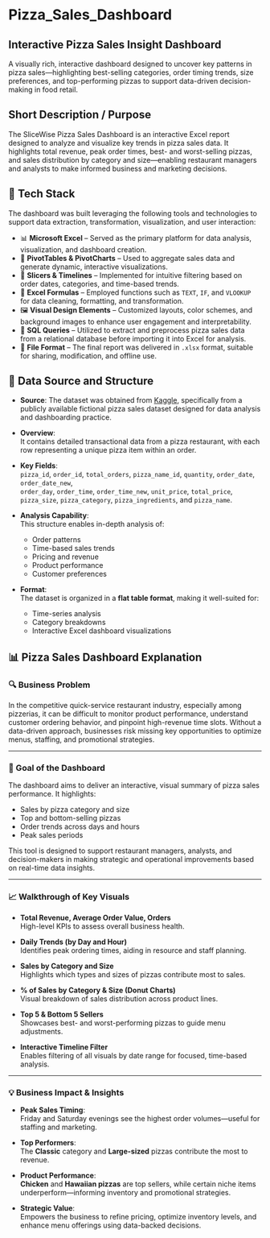 # Pizza_Sales_Dashboard
## Interactive Pizza Sales Insight Dashboard
A visually rich, interactive dashboard designed to uncover key patterns in pizza sales—highlighting best-selling categories, order timing trends, size preferences, and top-performing pizzas to support data-driven decision-making in food retail.
## Short Description / Purpose
The SliceWise Pizza Sales Dashboard is an interactive Excel report designed to analyze and visualize key trends in pizza sales data. It highlights total revenue, peak order times, best- and worst-selling pizzas, and sales distribution by category and size—enabling restaurant managers and analysts to make informed business and marketing decisions.
## 🚀 Tech Stack

The dashboard was built leveraging the following tools and technologies to support data extraction, transformation, visualization, and user interaction:

- 📊 **Microsoft Excel** – Served as the primary platform for data analysis, visualization, and dashboard creation.  
- 📌 **PivotTables & PivotCharts** – Used to aggregate sales data and generate dynamic, interactive visualizations.  
- 🔄 **Slicers & Timelines** – Implemented for intuitive filtering based on order dates, categories, and time-based trends.  
- 🧹 **Excel Formulas** – Employed functions such as `TEXT`, `IF`, and `VLOOKUP` for data cleaning, formatting, and transformation.  
- 🖼️ **Visual Design Elements** – Customized layouts, color schemes, and background images to enhance user engagement and interpretability.  
- 🧾 **SQL Queries** – Utilized to extract and preprocess pizza sales data from a relational database before importing it into Excel for analysis.  
- 📁 **File Format** – The final report was delivered in `.xlsx` format, suitable for sharing, modification, and offline use.  

## 📂 Data Source and Structure

- **Source**: The dataset was obtained from [Kaggle](https://www.kaggle.com/), specifically from a publicly available fictional pizza sales dataset designed for data analysis and dashboarding practice.

- **Overview**:  
  It contains detailed transactional data from a pizza restaurant, with each row representing a unique pizza item within an order.

- **Key Fields**:  
  `pizza_id`, `order_id`, `total_orders`, `pizza_name_id`, `quantity`, `order_date`, `order_date_new`,  
  `order_day`, `order_time`, `order_time_new`, `unit_price`, `total_price`,  
  `pizza_size`, `pizza_category`, `pizza_ingredients`, and `pizza_name`.

- **Analysis Capability**:  
  This structure enables in-depth analysis of:
  - Order patterns  
  - Time-based sales trends  
  - Pricing and revenue  
  - Product performance  
  - Customer preferences

- **Format**:  
  The dataset is organized in a **flat table format**, making it well-suited for:
  - Time-series analysis  
  - Category breakdowns  
  - Interactive Excel dashboard visualizations

## 📊 Pizza Sales Dashboard Explanation

### 🔍 Business Problem
In the competitive quick-service restaurant industry, especially among pizzerias, it can be difficult to monitor product performance, understand customer ordering behavior, and pinpoint high-revenue time slots. Without a data-driven approach, businesses risk missing key opportunities to optimize menus, staffing, and promotional strategies.

---

### 🎯 Goal of the Dashboard
The dashboard aims to deliver an interactive, visual summary of pizza sales performance. It highlights:
- Sales by pizza category and size  
- Top and bottom-selling pizzas  
- Order trends across days and hours  
- Peak sales periods  

This tool is designed to support restaurant managers, analysts, and decision-makers in making strategic and operational improvements based on real-time data insights.

---

### 📈 Walkthrough of Key Visuals

- **Total Revenue, Average Order Value, Orders**  
  High-level KPIs to assess overall business health.

- **Daily Trends (by Day and Hour)**  
  Identifies peak ordering times, aiding in resource and staff planning.

- **Sales by Category and Size**  
  Highlights which types and sizes of pizzas contribute most to sales.

- **% of Sales by Category & Size (Donut Charts)**  
  Visual breakdown of sales distribution across product lines.

- **Top 5 & Bottom 5 Sellers**  
  Showcases best- and worst-performing pizzas to guide menu adjustments.

- **Interactive Timeline Filter**  
  Enables filtering of all visuals by date range for focused, time-based analysis.

---

### 💡 Business Impact & Insights

- **Peak Sales Timing**:  
  Friday and Saturday evenings see the highest order volumes—useful for staffing and marketing.

- **Top Performers**:  
  The **Classic** category and **Large-sized** pizzas contribute the most to revenue.

- **Product Performance**:  
  **Chicken** and **Hawaiian pizzas** are top sellers, while certain niche items underperform—informing inventory and promotional strategies.

- **Strategic Value**:  
  Empowers the business to refine pricing, optimize inventory levels, and enhance menu offerings using data-backed decisions.

